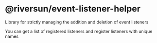 # @riversun/event-listener-helper

Library for strictly managing the addition and deletion of event listeners

You can get a list of registered listeners and register listeners with unique names
